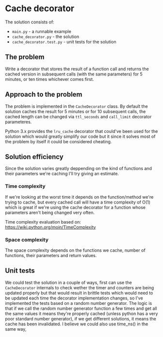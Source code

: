 # Cache decorator

The solution consists of:

- `main.py` - a runnable example
- `cache_decorator.py` - the solution
- `cache_decorator.test.py` - unit tests for the solution

## The problem

Write a decorator that stores the result of a function call and returns the cached version in
subsequent calls (with the same parameters) for 5 minutes, or ten times whichever comes
first.

## Approach to the problem

The problem is implemented in the `CacheDecorator` class. By default the solution caches the result for 5 minutes or for 10 subsequent calls, the cached length can be changed via `ttl_seconds` and `call_limit` decorator parameteres.

Python 3.x provides the `lru_cache` decorator that could've been used for the solution which would greatly simplify our code but it since it solves most of the problem by itself it could be considered cheating.

## Solution efficiency

Since the solution varies greatly deppending on the kind of functions and their parameters we're caching I'll try giving an estimate.

### Time complexity

If we're looking at the worst time it depends on the function/method we're trying to cache, but every cached call will have a time complexity of O(1) which is great if we're using the cache decorator for a function whose parameters aren't being changed very often.

Time complexity evaluation based on: https://wiki.python.org/moin/TimeComplexity

### Space complexity

The space complexity depends on the functions we cache, number of functions, their parameters and return values.


## Unit tests

We could test the solution in a couple of ways, first can use the `CacheDecorator` internals to check wether the timer and counters are being updated properly but that would result in brittle tests which would need to be updated each time the decorator implementation changes, so I've implemented the tests based on a random number generator. The logic is that if we call the random number generator function a few times and get all the same values it means they're properly cached (unless python has a very poor standard number generator), if we get different solutions, it means the cache has been invalidated. I believe we could also use time_ns() in the same way, 